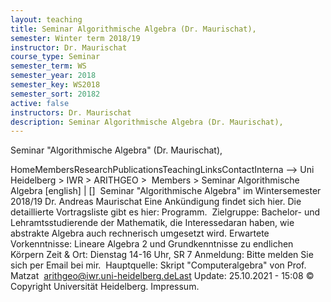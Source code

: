 ```yaml
---
layout: teaching
title: Seminar Algorithmische Algebra (Dr. Maurischat),
semester: Winter term 2018/19
instructor: Dr. Maurischat
course_type: Seminar
semester_term: WS
semester_year: 2018
semester_key: WS2018
semester_sort: 20182
active: false
instructors: Dr. Maurischat
description: Seminar Algorithmische Algebra (Dr. Maurischat),
---
```


Seminar "Algorithmische Algebra" (Dr. Maurischat),

HomeMembersResearchPublicationsTeachingLinksContactInterna --> Uni Heidelberg > IWR > ARITHGEO > &nbsp;Members >&nbsp;Seminar Algorithmische Algebra [english]&nbsp;|&nbsp;[] &nbsp;Seminar "Algorithmische Algebra" im Wintersemester 2018/19 Dr. Andreas Maurischat Eine Ankündigung findet sich hier. Die detaillierte Vortragsliste gibt es hier: Programm. &nbsp;Zielgruppe: Bachelor- und Lehramtsstudierende der Mathematik, die Interessedaran haben, wie abstrakte Algebra auch rechnerisch umgesetzt wird. Erwartete Vorkenntnisse: Lineare Algebra 2 und Grundkenntnisse zu endlichen Körpern Zeit &amp; Ort: Dienstag 14-16 Uhr, SR 7 Anmeldung: Bitte melden Sie sich per Email bei mir. &nbsp;Hauptquelle: Skript "Computeralgebra" von Prof. Matzat &nbsp;arithgeo@iwr.uni-heidelberg.deLast Update:&nbsp;25.10.2021 - 15:08 &copy; Copyright Universit&auml;t Heidelberg.&nbsp;Impressum.

